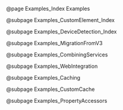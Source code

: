 @page Examples_Index Examples

@subpage Examples_CustomElement_Index

@subpage Examples_DeviceDetection_Index

@subpage Examples_MigrationFromV3

@subpage Examples_CombiningServices

@subpage Examples_WebIntegration

@subpage Examples_Caching

@subpage Examples_CustomCache

@subpage Examples_PropertyAccessors 